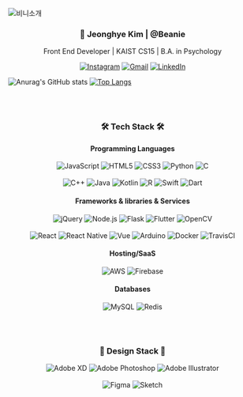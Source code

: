 ![비니소개](https://user-images.githubusercontent.com/38916051/134459849-312a2e29-38b9-48d8-b03c-42d05c58cbc0.jpg)

<h3 align="center"> 👋 Jeonghye Kim | @Beanie </h3>

<p align="center"> Front End Developer | KAIST CS15 | B.A. in Psychology</p>
<p align="center">
<a href="https://instagram.com/kimjh3882" target="_blank"><img alt="Instagram" src="https://img.shields.io/badge/Instagram-%23E4405F.svg?style=for-the-badge&logo=Instagram&logoColor=white"/></a>
<a href="https://mail.google.com/mail/u/0/?fs=1&tf=cm&source=mailto&to=kimjh3882@gmail.com" target="_blank"><img alt="Gmail" src="https://img.shields.io/badge/Gmail-D14836?style=for-the-badge&logo=gmail&logoColor=white" /></a>
<a href="https://www.linkedin.com/in/%EC%A0%95%ED%98%9C-%EA%B9%80-b051051b6/" target="_blank"><img alt="LinkedIn" src="https://img.shields.io/badge/linkedin-%230077B5.svg?style=for-the-badge&logo=linkedin&logoColor=white"/></a></p>

![Anurag's GitHub stats](https://github-readme-stats.vercel.app/api?username=kimjh3882&show_icons=true&title_color=20585e&icon_color=20585e&bg_color=f7fdfd&hide_border=true&count_private=true)
[![Top Langs](https://github-readme-stats.vercel.app/api/top-langs/?username=anuraghazra&layout=compact&title_color=20585e&icon_color=20585e&bg_color=f7fdfd&hide_border=true&count_private=true)](https://github.com/kimjh3882/github-readme-stats)

<br></br>
<h3 align="center"> 🛠 Tech Stack 🛠 </h3>

<h4 align="center"> Programming Languages </h4>
<p align="center"> <img alt="JavaScript" src="https://img.shields.io/badge/javascript-%23323330.svg?style=for-the-badge&logo=javascript&logoColor=%23F7DF1E"/>
<img alt="HTML5" src="https://img.shields.io/badge/html5-%23E34F26.svg?style=for-the-badge&logo=html5&logoColor=white"/>
<img alt="CSS3" src="https://img.shields.io/badge/css3-%231572B6.svg?style=for-the-badge&logo=css3&logoColor=white"/>
<img alt="Python" src="https://img.shields.io/badge/python-%2314354C.svg?style=for-the-badge&logo=python&logoColor=white"/>
<img alt="C" src="https://img.shields.io/badge/c-%2300599C.svg?style=for-the-badge&logo=c&logoColor=white"/>
<br></br>
<img alt="C++" src="https://img.shields.io/badge/c++-%2300599C.svg?style=for-the-badge&logo=c%2B%2B&logoColor=white"/>
<img alt="Java" src="https://img.shields.io/badge/java-%23ED8B00.svg?style=for-the-badge&logo=java&logoColor=white"/>
<img alt="Kotlin" src="https://img.shields.io/badge/kotlin-%230095D5.svg?style=for-the-badge&logo=kotlin&logoColor=white"/>
<img alt="R" src="https://img.shields.io/badge/r-%23276DC3.svg?style=for-the-badge&logo=r&logoColor=white"/>
<img alt="Swift" src="https://img.shields.io/badge/swift-%23FA7343.svg?style=for-the-badge&logo=swift&logoColor=white"/>
<img alt="Dart" src="https://img.shields.io/badge/dart-%230175C2.svg?style=for-the-badge&logo=dart&logoColor=white"/> </p>


<h4 align="center"> Frameworks & libraries & Services </h4>
<p align="center">
<img alt="jQuery" src="https://img.shields.io/badge/jquery-%230769AD.svg?style=for-the-badge&logo=jquery&logoColor=white"/>
<img alt="Node.js" src="https://img.shields.io/badge/Node.js-339933?style=for-the-badge&logo=nodedotjs&logoColor=white"/>
<img alt="Flask" src="https://img.shields.io/badge/flask-%23000.svg?style=for-the-badge&logo=flask&logoColor=white"/>
<img alt="Flutter" src="https://img.shields.io/badge/Flutter-%2302569B.svg?style=for-the-badge&logo=Flutter&logoColor=white" />
<img alt="OpenCV" src="https://img.shields.io/badge/opencv-%23white.svg?style=for-the-badge&logo=opencv&logoColor=white"/>
<br></br>
<img alt="React" src="https://img.shields.io/badge/React-20232A?style=for-the-badge&logo=react&logoColor=61DAFB"/>
<img alt="React Native" src="https://img.shields.io/badge/react_native-%2320232a.svg?style=for-the-badge&logo=react&logoColor=%2361DAFB"/> 
<img alt="Vue" src="https://img.shields.io/badge/Vue.js-35495E?style=for-the-badge&logo=vuedotjs&logoColor=4FC08D"/> 
<img alt="Arduino" src="https://img.shields.io/badge/-Arduino-00979D?style=for-the-badge&logo=Arduino&logoColor=white"/> 
<img alt="Docker" src="https://img.shields.io/badge/docker-%230db7ed.svg?style=for-the-badge&logo=docker&logoColor=white"/>
<img alt="TravisCI" src="https://img.shields.io/badge/travisci-%232B2F33.svg?style=for-the-badge&logo=travis&logoColor=white"/>
</p>

<h4 align="center"> Hosting/SaaS </h4>
<p align="center"><img alt="AWS" src="https://img.shields.io/badge/AWS-%23FF9900.svg?style=for-the-badge&logo=amazon-aws&logoColor=white"/>
<img alt="Firebase" src="https://img.shields.io/badge/firebase-%23039BE5.svg?style=for-the-badge&logo=firebase"/></p>

<h4 align="center"> Databases </h4>
<p align="center"> <img alt="MySQL" src="https://img.shields.io/badge/mysql-%2300f.svg?style=for-the-badge&logo=mysql&logoColor=white"/>
<img alt="Redis" src="https://img.shields.io/badge/redis-%23DD0031.svg?style=for-the-badge&logo=redis&logoColor=white"/></p>
<br></br>
<h3 align="center"> 🎨 Design Stack 🎨 </h3>
<p align="center">
<img alt="Adobe XD" src="https://img.shields.io/badge/adobexd-%23FF26BE.svg?style=for-the-badge&logo=adobexd&logoColor=white"/>
<img alt="Adobe Photoshop" src="https://img.shields.io/badge/adobephotoshop-%2331A8FF.svg?style=for-the-badge&logo=adobephotoshop&logoColor=white"/>
<img alt="Adobe Illustrator" src="https://img.shields.io/badge/adobeillustrator-%23FF9A00.svg?style=for-the-badge&logo=adobeillustrator&logoColor=white"/>
<br></br>
<img alt="Figma" src="https://img.shields.io/badge/figma-%23F24E1E.svg?style=for-the-badge&logo=figma&logoColor=white"/> <img alt="Sketch" src="https://img.shields.io/badge/Canva-%2300C4CC.svg?style=for-the-badge&logo=Canva&logoColor=white"/></p>

